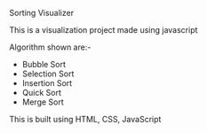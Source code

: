 Sorting Visualizer

This is a visualization project made using javascript 

Algorithm shown are:-

- Bubble Sort 
- Selection Sort
- Insertion Sort
- Quick Sort
- Merge Sort

This is built using HTML, CSS, JavaScript
